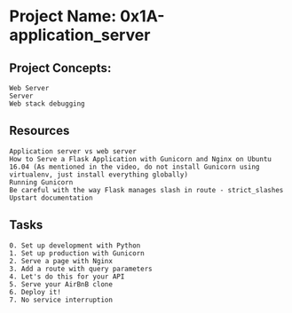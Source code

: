 # Project Name: 0x1A-application_server

## Project Concepts: 

    Web Server
    Server
    Web stack debugging
## Resources
    Application server vs web server
    How to Serve a Flask Application with Gunicorn and Nginx on Ubuntu 16.04 (As mentioned in the video, do not install Gunicorn using virtualenv, just install everything globally)
    Running Gunicorn
    Be careful with the way Flask manages slash in route - strict_slashes
    Upstart documentation

## Tasks

    0. Set up development with Python
    1. Set up production with Gunicorn
    2. Serve a page with Nginx
    3. Add a route with query parameters
    4. Let's do this for your API
    5. Serve your AirBnB clone
    6. Deploy it!
    7. No service interruption
